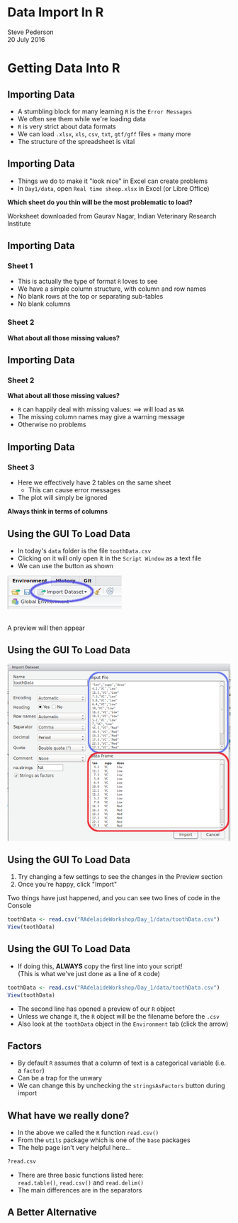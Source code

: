 # Data Import In R
Steve Pederson  
20 July 2016  





# Getting Data Into R

## Importing Data

- A stumbling block for many learning `R` is the `Error Messages`
- We often see them while we're loading data
- `R` is very strict about data formats
- We can load `.xlsx`, `xls`, `csv`, `txt`, `gtf/gff` files + many more
- The structure of the spreadsheet is vital

## Importing Data

- Things we do to make it "look nice" in Excel can create problems
- In `Day1/data`, open `Real time sheep.xlsx` in Excel (or Libre Office)

__Which sheet do you thin will be the most problematic to load?__

Worksheet downloaded from Gaurav Nagar, Indian Veterinary Research Institute

## Importing Data

### Sheet 1

- This is actually the type of format `R` loves to see
- We have a simple column structure, with column and row names
- No blank rows at the top or separating sub-tables
- No blank columns

### Sheet 2
__What about all those missing values?__

## Importing Data

### Sheet 2
__What about all those missing values?__

- `R` can happily deal with missing values: $\implies$ will load as `NA`
- The missing column names may give a warning message
- Otherwise no problems

## Importing Data

### Sheet 3

- Here we effectively have 2 tables on the same sheet
    - This can cause error messages
- The plot will simply be ignored

__Always think in terms of columns__

## Using the GUI To Load Data

- In today's `data` folder is the file `toothData.csv`
- Clicking on it will only open it in the `Script Window` as a text file
- We can use the button as shown

![](images/guiImport.png)

<br> A preview will then appear

## Using the GUI To Load Data

<img src="images/Preview.png" width="600" style="display: block; margin: auto;" />

## Using the GUI To Load Data

1. Try changing a few settings to see the changes in the Preview section
2. Once you're happy, click "Import"

Two things have just happened, and you can see two lines of code in the Console


```r
toothData <- read.csv("RAdelaideWorkshop/Day_1/data/toothData.csv")
View(toothData)
```

## Using the GUI To Load Data

- If doing this, __ALWAYS__ copy the first line into your script!  
(This is what we've just done as a line of `R` code)


```r
toothData <- read.csv("RAdelaideWorkshop/Day_1/data/toothData.csv")
View(toothData)
```

- The second line has opened a preview of our `R` object
- Unless we change it, the `R` object will be the filename before the `.csv`
- Also look at the `toothData` object in the `Environment` tab (click the arrow)

## Factors

- By default `R` assumes that a column of text is a categorical variable (i.e. a `factor`)
- Can be a trap for the unwary
- We can change this by unchecking the `stringsAsFactors` button during import

## What have we really done?

- In the above we called the `R` function `read.csv()` 
- From the `utils` package which is one of the `base` packages
- The help page isn't very helpful here...


```r
?read.csv
```

- There are three basic functions listed here:  
`read.table()`, `read.csv()` and `read.delim()`
- The main differences are in the separators

## A Better Alternative


